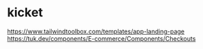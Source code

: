 # kicket

https://www.tailwindtoolbox.com/templates/app-landing-page
https://tuk.dev/components/E-commerce/Components/Checkouts